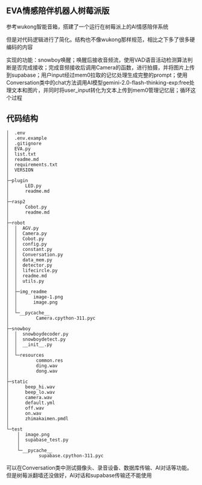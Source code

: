 ## EVA情感陪伴机器人树莓派版

参考wukong智能音箱，搭建了一个运行在树莓派上的AI情感陪伴系统

但是对代码逻辑进行了简化。结构也不像wukong那样规范，相比之下多了很多硬编码的内容

实现的功能：snowboy唤醒；唤醒后接收音频流，使用VAD语音活动检测算法判断是否完成接收；完成音频接收后调用Camera的函数，进行拍摄，并将图片上传到supabase；用户input经过mem0拉取的记忆处理生成完整的prompt；使用Conversation类中的chat方法调用AI模型gemini-2.0-flash-thinking-exp:free处理文本和图片，并同时将user_input转化为文本上传到mem0管理记忆层；循环这个过程

## 代码结构

```
│  .env
│  .env.example
│  .gitignore
│  EVA.py
│  list.txt
│  readme.md
│  requirements.txt
│  VERSION
│  
├─plugin
│      LED.py
│      readme.md
│      
├─rasp2
│      Cobot.py
│      readme.md
│      
├─robot
│  │  AGV.py
│  │  Camera.py
│  │  Cobot.py
│  │  config.py
│  │  constant.py
│  │  Conversation.py
│  │  data_mem.py
│  │  detector.py
│  │  lifecircle.py
│  │  readme.md
│  │  utils.py
│  │  
│  ├─img_readme
│  │      image-1.png
│  │      image.png
│  │      
│  └─__pycache__
│          Camera.cpython-311.pyc
│          
├─snowboy
│  │  snowboydecoder.py
│  │  snowboydetect.py
│  │  __init__.py
│  │  
│  └─resources
│          common.res
│          ding.wav
│          dong.wav
│          
├─static
│      beep_hi.wav
│      beep_lo.wav
│      camera.wav
│      default.yml
│      off.wav
│      on.wav
│      zhimakaimen.pmdl
│      
└─test
    │  image.png
    │  supabase_test.py
    │  
    └─__pycache__
            supabase.cpython-311.pyc
```

可以在Conversation类中测试摄像头、录音设备、数据库传输、AI对话等功能。但是树莓派翻墙还没做好，AI对话和supabase传输还不能使用




